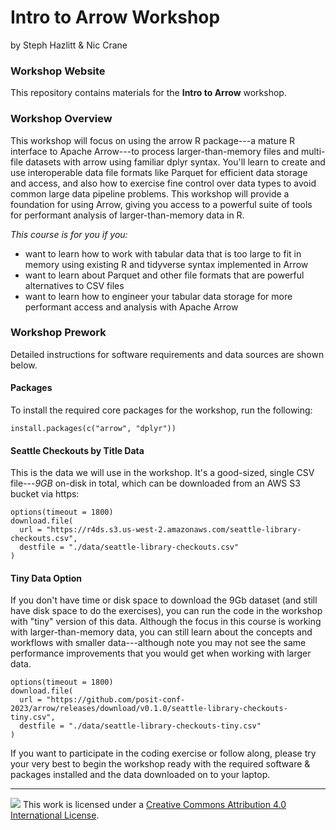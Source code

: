 # Intro to Arrow Workshop

by Steph Hazlitt & Nic Crane


### Workshop Website

This repository contains materials for the **Intro to Arrow** workshop.

### Workshop Overview

This workshop will focus on using the arrow R package---a mature R interface to Apache Arrow---to process larger-than-memory files and multi-file datasets with arrow using familiar dplyr syntax. You'll learn to create and use interoperable data file formats like Parquet for efficient data storage and access, and also how to exercise fine control over data types to avoid common large data pipeline problems. This workshop will provide a foundation for using Arrow, giving you access to a powerful suite of tools for performant analysis of larger-than-memory data in R.

*This course is for you if you:*

-   want to learn how to work with tabular data that is too large to fit in memory using existing R and tidyverse syntax implemented in Arrow
-   want to learn about Parquet and other file formats that are powerful alternatives to CSV files
-   want to learn how to engineer your tabular data storage for more performant access and analysis with Apache Arrow

### Workshop Prework

Detailed instructions for software requirements and data sources are shown below.

#### Packages

To install the required core packages for the workshop, run the following:

```{r}
install.packages(c("arrow", "dplyr"))
```
#### Seattle Checkouts by Title Data

This is the data we will use in the workshop. It's a good-sized, single CSV file---*9GB* on-disk in total, which can be downloaded from an AWS S3 bucket via https:

```{r}
options(timeout = 1800)
download.file(
  url = "https://r4ds.s3.us-west-2.amazonaws.com/seattle-library-checkouts.csv",
  destfile = "./data/seattle-library-checkouts.csv"
)
```

#### Tiny Data Option

If you don't have time or disk space to download the 9Gb dataset (and still have disk space to do the exercises), you can run the code in the workshop with "tiny" version of this data. Although the focus in this course is working with larger-than-memory data, you can still learn about the concepts and workflows with smaller data---although note you may not see the same performance improvements that you would get when working with larger data.

```{r}
options(timeout = 1800)
download.file(
  url = "https://github.com/posit-conf-2023/arrow/releases/download/v0.1.0/seattle-library-checkouts-tiny.csv",
  destfile = "./data/seattle-library-checkouts-tiny.csv"
)
```

If you want to participate in the coding exercise or follow along, please try your very best to begin the workshop ready with the required software & packages installed and the data downloaded on to your laptop.

------------------------------------------------------------------------

![](https://i.creativecommons.org/l/by/4.0/88x31.png) This work is licensed under a [Creative Commons Attribution 4.0 International License](https://creativecommons.org/licenses/by/4.0/).
